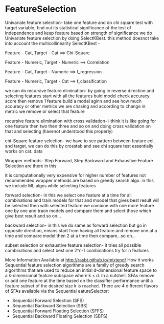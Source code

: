 # FeatureSelection

Univariate feature selection-
take one feature and do chi square test with target variable, find out its statistical
significance of the test of independence and keep feature based on strength of significance
we do Univariate feature selection by doing SelectKBest.
this method doesnot take into account the multicollinearity
SelectKBest -

Feature - Cat, Target - Cat ==> Chi-Square

Feature - Numeric, Target - Numeric ==> Correlation

Feature - Cat, Target - Numeric ==> f_regression

Feature - Numeric, Target - Cat ==> f_classification



we can do recursive feature elimination-
by going in reverse direction and selecting features
start with all the features buld model check accuracy score then remove 1 feature build a
model aginn and see how much accuracy or other metrics we are chasing and according to 
change in metric we remove or select that feature

recursive feature elimination with cross validation-
i think it is like going for one feature then two then three and so on and doing cross 
validation on that and selecting
(havenot understood this properly)


chi-Square feature selection-
we have to see pattern between feature col. and target, we can do this by crosstab and see
chi square test essentially works on cat. data



Wrapper methods-
Step Forward, Step Backward and Exhaustive Feature Selection are there in this

it is computationally very expensive
for higher number of features not recommended
wrapper methods are based on greedy search algo.
in this we include ML algos while selecting features

forward selection-
in this we select one feature at a time for all combinations and train models for
that and moodel that gives best result will be selected then with selected feature
we combine with one more feature one by one and traon models and compare them
and select those which give best result and so on...

backward selection-
in this we do same as forward selection but go in opposite direction, means start from
having all feature and remove one at a time and compare model then 2 at a time then 
compare...so on...

subset selection or exhaustive feature selection-
it tries all possible combinations and select best one
2^n-1 combinations try for n features

More Information Available at http://rasbt.github.io/mixtend/
How it works
Sequential feature selection algorithms are a family of greedy search algorithms that are used to reduce an initial d-dimensional feature space to a k-dimensional feature subspace where k < d.
In a nutshell. SFAs remove or add one feature at the time based on the classifier performance until a feature subset of the desired size k is reached. There are 4 different flavors of SFAs available via the Sequential eatureSelector:
* ﻿﻿Sequential Forward Selection (SFS)
* ﻿﻿Sequential Backward Selection (SBS)
* ﻿﻿Sequential Forward Floating Selection (SFFS)
* ﻿﻿Sequential Backward Floating Selection (SBFS)


